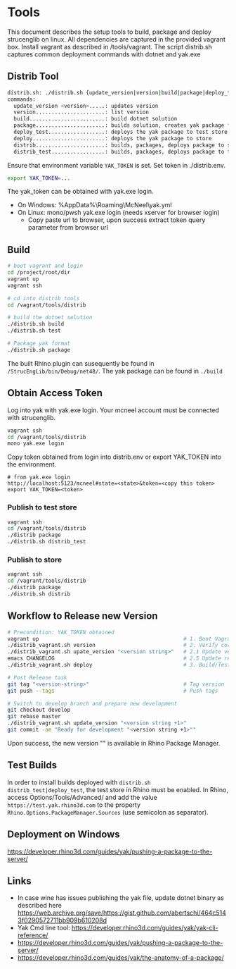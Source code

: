 # Tools

This document describes the setup tools to build, package and deploy strucenglib
on linux. All dependencies are captured in the provided vagrant box. Install vagrant as described in /tools/vagrant.
The script distrib.sh captures common deployment commands with dotnet and yak.exe


## Distrib Tool
```sh
distrib.sh: ./distrib.sh {update_version|version|build|package|deploy_test|deploy|distrib|distrib_test}
commands: 
  update_version <version>.....: updates version
  version......................: list version
  build........................: build dotnet solution
  package......................: builds solution, creates yak package format
  deploy_test..................: deploys the yak package to test store
  deploy.......................: deploys the yak package to store
  distrib......................: builds, packages, deploys package to store
  distrib_test.................: builds, packages, deploys package to test store
```

Ensure that environment variable `YAK_TOKEN` is set. Set token in ./distrib.env.

``` sh
export YAK_TOKEN=...
```

The yak_token can be obtained with yak.exe login.  
- On Windows: %AppData%\Roaming\McNeel\yak.yml
- On Linux: mono/pwsh yak.exe login (needs xserver for browser login)
  - Copy paste url to browser, upon success extract token query parameter from browser url 

## Build
```sh
# boot vagrant and login
cd /project/root/dir
vagrant up
vagrant ssh

# cd into distrib tools
cd /vagrant/tools/distrib

# build the dotnet solution
./distrib.sh build
./distrib.sh test

# Package yak format
./distrib.sh package
```
The built Rhino plugin can susequently be found in `/StrucEngLib/bin/Debug/net48/`.
The yak package can be found in `./build`

## Obtain Access Token
Log into yak with yak.exe login. Your mcneel account must be connected with
strucenglib.

```sh
vagrant ssh
cd /vagrant/tools/distrib
mono yak.exe login
```
Copy token obtained from login into distrib.env or export YAK_TOKEN into the environment.

```
# from yak.exe login
http://localhost:5123/mcneel#state=<state>&token=<copy this token>
export YAK_TOKEN=<token>
```


### Publish to test store
```sh
vagrant ssh
cd /vagrant/tools/distrib
./distrib package
./distrib.sh distrib_test
```

### Publish to store
```sh
vagrant ssh
cd /vagrant/tools/distrib
./distrib package
./distrib.sh distrib
```

## Workflow to Release new Version

```sh
# Precondition: YAK_TOKEN obtained
vagrant up                                              # 1. Boot Vagrant
./distrib_vagrant.sh version                            # 2. Verify correct version set
./distrib_vagrant.sh upate_version "<version string>"   # 2.1 Update version if neeeded
emacs CHANGELOG                                         # 2.5 Update release notes 
./distrib_vagrant.sh deploy                             # 3. Build/Test/Package/Deploy

# Post Release task
git tag "<version-string>"                              # Tag version
git push --tags                                         # Push tags

# Switch to develop branch and prepare new development
git checkout develop
git rebase master
./distrib_vagrant.sh update_version "<version string +1>" 
git commit -am "Ready for development "<version string +1>""
```
Upon success, the new version "<version string>" is available in Rhino Package Manager.

## Test Builds

In order to install builds deployed with `distrib.sh distrib_test|deploy_test`, the test store in Rhino must be enabled. In Rhino, access Options/Tools/Advanced/ and add the value `https://test.yak.rhino3d.com` to the property `Rhino.Options.PackageManager.Sources` (use semicolon as separator).
  
## Deployment on Windows
https://developer.rhino3d.com/guides/yak/pushing-a-package-to-the-server/

## Links
- In case wine has issues publishing the yak file, update dotnet binary as described here
https://web.archive.org/save/https://gist.github.com/abertschi/464c5143f0290572711bb909b610208d
- Yak Cmd line tool: https://developer.rhino3d.com/guides/yak/yak-cli-reference/
- https://developer.rhino3d.com/guides/yak/pushing-a-package-to-the-server/
- https://developer.rhino3d.com/guides/yak/the-anatomy-of-a-package/

